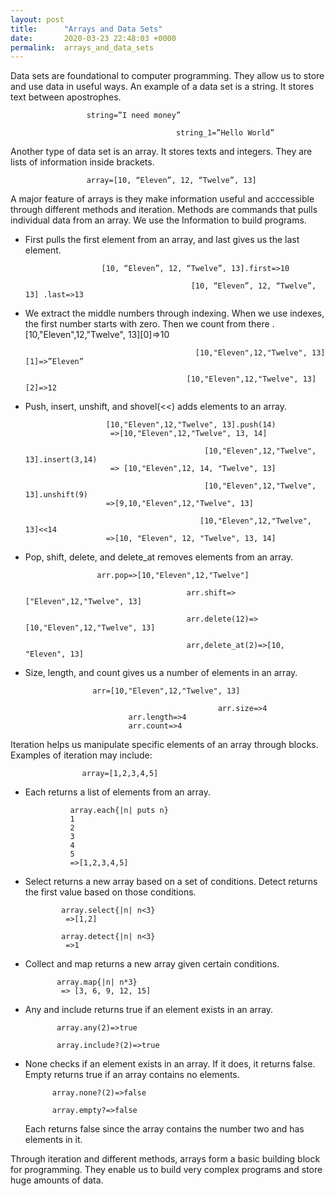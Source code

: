 ```yaml
---
layout: post
title:      "Arrays and Data Sets"
date:       2020-03-23 22:48:03 +0000
permalink:  arrays_and_data_sets
---
```



Data sets are foundational to computer programming. They allow us to store and use data in useful ways. An example of a data set is a string. It stores text between apostrophes.
 
                     string=”I need money”
                     
										 string_1=”Hello World”

Another type of data set is an array. It stores texts and integers. They are lists of information inside brackets.
 
                     array=[10, “Eleven”, 12, “Twelve”, 13]
 
A major feature of arrays is they make information useful and acccessible through different methods and iteration.
Methods are commands that pulls individual data from an array. We use the Information to build programs.

* First pulls the first element from an array, and last gives us the last element.

                       [10, “Eleven”, 12, “Twelve”, 13].first=>10
                     
										   [10, “Eleven”, 12, “Twelve”, 13] .last=>13

* We extract the middle numbers through indexing. When we use indexes, the first number starts with zero. Then we
   count from there
.
                        [10,"Eleven",12,"Twelve", 13][0]=>10
                     
										    [10,"Eleven",12,"Twelve", 13][1]=>”Eleven”
                     
   										  [10,"Eleven",12,"Twelve", 13][2]=>12

* Push, insert, unshift, and shovel(<<) adds elements to an array.

                        [10,"Eleven",12,"Twelve", 13].push(14)
                         =>[10,"Eleven",12,"Twelve", 13, 14]
                       
											  [10,"Eleven",12,"Twelve", 13].insert(3,14)
                         => [10,"Eleven",12, 14, "Twelve", 13]
                       
											  [10,"Eleven",12,"Twelve", 13].unshift(9)
                        =>[9,10,"Eleven",12,"Twelve", 13]
                       
											 [10,"Eleven",12,"Twelve", 13]<<14
                        =>[10, "Eleven", 12, "Twelve", 13, 14]

* Pop, shift, delete, and delete_at removes elements from an array.

                      arr.pop=>[10,"Eleven",12,"Twelve"]
                     
		 								  arr.shift=>["Eleven",12,"Twelve", 13]
                     
			 							  arr.delete(12)=>[10,"Eleven",12,"Twelve", 13]
                      
										  arr,delete_at(2)=>[10, "Eleven", 13]


* Size, length, and count gives us a number of elements in an array.

                     arr=[10,"Eleven",12,"Twelve", 13]
                     
										         arr.size=>4
                             arr.length=>4
                             arr.count=>4

Iteration helps us manipulate specific elements of an array through blocks. Examples of iteration may include:

                    array=[1,2,3,4,5]

* Each returns a list of elements from an array.

                array.each{|n| puts n}
                1
                2
                3
                4
                5             
                =>[1,2,3,4,5]

* Select returns a new array based on a set of conditions. Detect returns the first value based on those conditions.

              array.select{|n| n<3}
               =>[1,2]

              array.detect{|n| n<3}
               =>1
 
* Collect and map returns a new array given certain conditions.
 
             array.map{|n| n*3}
              => [3, 6, 9, 12, 15]

* Any and include returns true if an element exists in an array.

             array.any(2)=>true
						 
             array.include?(2)=>true

* None checks if an element exists in an array. If it does, it returns false. Empty returns true if an array contains 
   no  elements. 

            array.none?(2)=>false

            array.empty?=>false

   Each returns false since the array contains the number two and has elements in it. 

Through iteration and different methods, arrays form a basic building block for programming. They enable us to build very complex programs and store huge amounts of data. 
